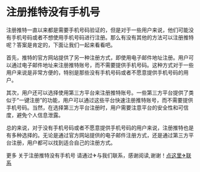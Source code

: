 # 注册推特没有手机号

注册推特一直以来都是需要手机号码验证的，但是对于一些用户来说，他们可能没有手机号码或者不想使用手机号码进行注册。那么有没有其他的方法可以注册推特呢？答案是肯定的，下面让我们一起来看看吧。

首先，推特的官方网站提供了另一种注册方式，即使用电子邮件地址注册。用户可以通过电子邮件地址来注册推特账号，而不需要提供手机号码。这种方式对于一些用户来说是非常方便的，特别是那些没有手机号码或者不愿意提供手机号码的用户。

其次，用户还可以选择使用第三方平台来注册推特账号。一些第三方平台提供了类似于“一键注册”的功能，用户可以通过这些平台快速注册推特账号，而不需要提供手机号码。当然，在选择第三方平台注册时，用户需要注意平台的安全性和可信度，避免个人信息泄露。

总的来说，对于没有手机号码或者不愿意提供手机号码的用户来说，注册推特也是有多种选择的。无论是通过官方网站提供的电子邮件注册方式，还是通过第三方平台注册，用户都可以找到适合自己的注册方式。

更多 关于注册推特没有手机号 请通过✈与我们联系，感谢阅读,谢谢！[点这里✈联系](https://c.k02.cc)